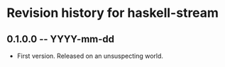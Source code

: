 # Revision history for haskell-stream

## 0.1.0.0 -- YYYY-mm-dd

* First version. Released on an unsuspecting world.
